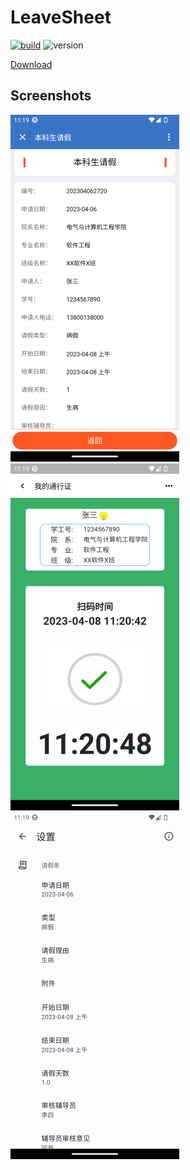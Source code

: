 # LeaveSheet 
[![build](https://github.com/bqliang/LeaveSheet/actions/workflows/android.yml/badge.svg)](https://github.com/bqliang/LeaveSheet/actions/workflows/android.yml) 
![version](https://img.shields.io/github/v/release/bqliang/LeaveSheet)  

[Download](https://github.com/bqliang/LeaveSheet/releases/)  

## Screenshots

![请假条](./screenshots/1.png)
![门禁码](./screenshots/2.png)
![设置页](./screenshots/3.png)

[screen1]: screenshots/1.png
[screen2]: screenshots/2.png
[screen3]: screenshots/3.png
